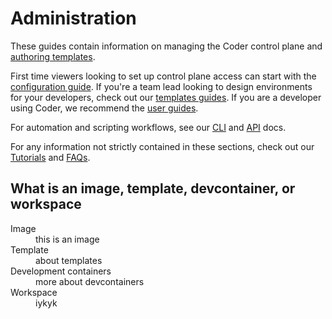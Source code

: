 # Administration

These guides contain information on managing the Coder control plane and
[authoring templates](./templates/index.md).

First time viewers looking to set up control plane access can start with the
[configuration guide](./setup/index.md). If you're a team lead looking to design
environments for your developers, check out our
[templates guides](./templates/index.md). If you are a developer using Coder, we
recommend the [user guides](../user-guides/index.md).

For automation and scripting workflows, see our [CLI](../reference/cli/index.md)
and [API](../reference/api/index.md) docs.

For any information not strictly contained in these sections, check out our
[Tutorials](../tutorials/index.md) and [FAQs](../tutorials/faqs.md).

## What is an image, template, devcontainer, or workspace

<dl>
  <dt>Image</dt>
  <dd>this is an image</dd>

  <dt>Template</dt>
  <dd>about templates</dd>

  <dt>Development containers</dt>
  <dd>more about devcontainers</dd>

  <dt>Workspace</dt>
  <dd>iykyk</dd>
</dl>

<children></children>
